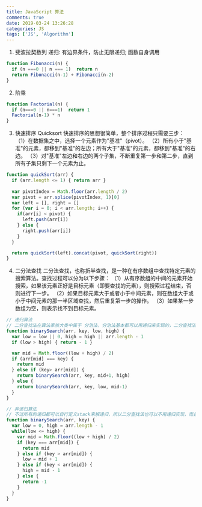 ```yaml
---
title: JavaScript 算法
comments: true
date: 2019-03-24 13:26:28
categories: JS
tags: ['JS', 'Algorithm']
---
```

1. 斐波拉契数列
递归: 有边界条件，防止无限递归; 函数自身调用
```JavaScript
function Fibonacci(n) {
  if (n ===0 || n === 1)  return n
  return Fibonacci(n-1) + Fibonacci(n-2)
}
```

2. 阶乘
```JavaScript
function Factorial(n) {
  if (n===0 || n===1)  return 1
  Factorial(n-1) * n
}
```

3. 快速排序 Quicksort
快速排序的思想很简单，整个排序过程只需要三步：
（1）在数据集之中，选择一个元素作为"基准"（pivot）。
（2）所有小于"基准"的元素，都移到"基准"的左边；所有大于"基准"的元素，都移到"基准"的右边。
（3）对"基准"左边和右边的两个子集，不断重复第一步和第二步，直到所有子集只剩下一个元素为止。
```JavaScript
function quickSort(arr) {
  if (arr.length <= 1) { return arr }
  
  var pivotIndex = Math.floor(arr.length / 2)
  var pivot = arr.splice(pivotIndex, 1)[0]
  var left = [], right = []
  for (var i = 0; i < arr.length; i++) {
    if(arr[i] < pivot) {
      left.push(arr[i])
    } else {
      right.push(arr[i])
    }
  }

  return quickSort(left).concat(pivot, quickSort(right))
}
```

4. 二分法查找
二分法查找，也称折半查找，是一种在有序数组中查找特定元素的搜索算法。查找过程可以分为以下步骤：
（1）从有序数组的中间的元素开始搜索，如果该元素正好是目标元素（即要查找的元素），则搜索过程结束，否则进行下一步。
（2）如果目标元素大于或者小于中间元素，则在数组大于或小于中间元素的那一半区域查找，然后重复第一步的操作。
（3）如果某一步数组为空，则表示找不到目标元素。
```JavaScript
// 递归算法
// 二分查找法在算法家族大类中属于 分治法，分治法基本都可以用递归来实现的，二分查找法的递归JS实现如下：
function binarySearch(arr, key, low, high) {
  var low = low || 0, high = high || arr.length - 1
  if (low > high) { return - 1 }

  var mid = Math.floor((low + high) / 2)
  if (arr[mid] === key) {
    return mid
  } else if (key> arr[mid]) {
    return binarySearch(arr, key, mid+1, high)
  } else {
    return binarySearch(arr, key, low, mid-1)
  }
}

// 非递归算法
// 不过所有的递归都可以自行定义stack来解递归，所以二分查找法也可以不用递归实现，而且它的非递归实现甚至可以不用栈，因为二分的递归其实是尾递归，它不关心递归前的所有信息。
function binarySearch(arr, key) {
  var low = 0, high = arr.length - 1
  while(low <= high) {
    var mid = Math.floor((low + high) / 2)
    if (key === arr[mid]) {
      return mid
    } else if (key > arr[mid]) {
      low = mid + 1
    } else if (key < arr[mid]) {
      high = mid - 1
    } else {
      return -1
    }
  }
}
```

